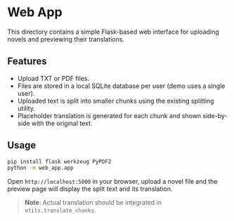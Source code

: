 # Web App

This directory contains a simple Flask-based web interface for uploading novels
and previewing their translations.

## Features

- Upload TXT or PDF files.
- Files are stored in a local SQLite database per user (demo uses a single user).
- Uploaded text is split into smaller chunks using the existing splitting
  utility.
- Placeholder translation is generated for each chunk and shown side-by-side
  with the original text.

## Usage

```bash
pip install flask werkzeug PyPDF2
python -m web_app.app
```

Open `http://localhost:5000` in your browser, upload a novel file and the
preview page will display the split text and its translation.

> **Note**: Actual translation should be integrated in `utils.translate_chunks`.
